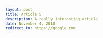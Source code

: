 ```yaml
---
layout: post
title: Article 5
description: A really interesting article
date: November 4, 2018
redirect_to: https://google.com
---
```


